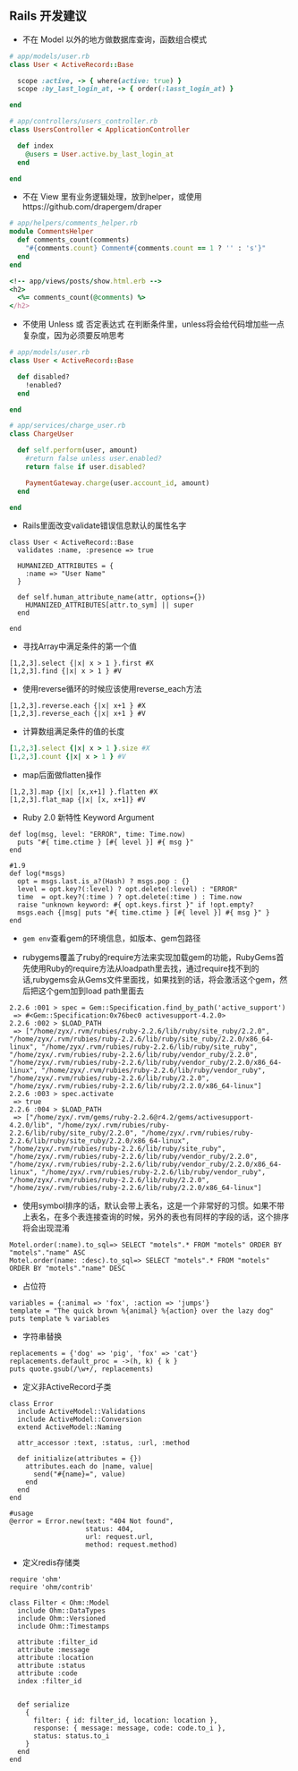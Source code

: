 ## Rails 开发建议
- 不在 Model 以外的地方做数据库查询，函数组合模式

```ruby
# app/models/user.rb
class User < ActiveRecord::Base

  scope :active, -> { where(active: true) }
  scope :by_last_login_at, -> { order(:lasst_login_at) }

end

# app/controllers/users_controller.rb
class UsersController < ApplicationController

  def index
    @users = User.active.by_last_login_at
  end

end
```

- 不在 View 里有业务逻辑处理，放到helper，或使用https://github.com/drapergem/draper

```ruby
# app/helpers/comments_helper.rb
module CommentsHelper
  def comments_count(comments)
    "#{comments.count} Comment#{comments.count == 1 ? '' : 's'}"
  end
end

<!-- app/views/posts/show.html.erb -->
<h2>
  <%= comments_count(@comments) %>
</h2>
```


- 不使用 Unless 或 否定表达式 在判断条件里，unless将会给代码增加些一点复杂度，因为必须要反响思考

```ruby
# app/models/user.rb
class User < ActiveRecord::Base

  def disabled?
    !enabled?
  end

end

# app/services/charge_user.rb
class ChargeUser

  def self.perform(user, amount)
    #return false unless user.enabled?
    return false if user.disabled?

    PaymentGateway.charge(user.account_id, amount)
  end

end
```


- Rails里面改变validate错误信息默认的属性名字

```
class User < ActiveRecord::Base
  validates :name, :presence => true

  HUMANIZED_ATTRIBUTES = {
    :name => "User Name"
  }

  def self.human_attribute_name(attr, options={})
    HUMANIZED_ATTRIBUTES[attr.to_sym] || super
  end

end
```


- 寻找Array中满足条件的第一个值

```
[1,2,3].select {|x| x > 1 }.first #X
[1,2,3].find {|x| x > 1 } #V
```

- 使用reverse循环的时候应该使用reverse_each方法

```
[1,2,3].reverse.each {|x| x+1 } #X
[1,2,3].reverse_each {|x| x+1 } #V
```

- 计算数组满足条件的值的长度

```ruby
[1,2,3].select {|x| x > 1 }.size #X
[1,2,3].count {|x| x > 1 } #V
```

- map后面做flatten操作

```
[1,2,3].map {|x| [x,x+1] }.flatten #X
[1,2,3].flat_map {|x| [x, x+1]} #V
```


- Ruby 2.0 新特性 Keyword Argument

```
def log(msg, level: "ERROR", time: Time.now)
  puts "#{ time.ctime } [#{ level }] #{ msg }"
end

#1.9
def log(*msgs)
  opt = msgs.last.is_a?(Hash) ? msgs.pop : {}
  level = opt.key?(:level) ? opt.delete(:level) : "ERROR"
  time  = opt.key?(:time ) ? opt.delete(:time ) : Time.now
  raise "unknown keyword: #{ opt.keys.first }" if !opt.empty?
  msgs.each {|msg| puts "#{ time.ctime } [#{ level }] #{ msg }" }
end
```


- `gem env`查看gem的环境信息，如版本、gem包路径

- rubygems覆盖了ruby的require方法来实现加载gem的功能，RubyGems首先使用Ruby的require方法从loadpath里去找，通过require找不到的话,rubygems会从Gems文件里面找，如果找到的话，将会激活这个gem，然后把这个gem加到load path里面去

```
2.2.6 :001 > spec = Gem::Specification.find_by_path('active_support')
 => #<Gem::Specification:0x76bec0 activesupport-4.2.0>
2.2.6 :002 > $LOAD_PATH
 => ["/home/zyx/.rvm/rubies/ruby-2.2.6/lib/ruby/site_ruby/2.2.0", "/home/zyx/.rvm/rubies/ruby-2.2.6/lib/ruby/site_ruby/2.2.0/x86_64-linux", "/home/zyx/.rvm/rubies/ruby-2.2.6/lib/ruby/site_ruby", "/home/zyx/.rvm/rubies/ruby-2.2.6/lib/ruby/vendor_ruby/2.2.0", "/home/zyx/.rvm/rubies/ruby-2.2.6/lib/ruby/vendor_ruby/2.2.0/x86_64-linux", "/home/zyx/.rvm/rubies/ruby-2.2.6/lib/ruby/vendor_ruby", "/home/zyx/.rvm/rubies/ruby-2.2.6/lib/ruby/2.2.0", "/home/zyx/.rvm/rubies/ruby-2.2.6/lib/ruby/2.2.0/x86_64-linux"]
2.2.6 :003 > spec.activate
 => true
2.2.6 :004 > $LOAD_PATH
 => ["/home/zyx/.rvm/gems/ruby-2.2.6@r4.2/gems/activesupport-4.2.0/lib", "/home/zyx/.rvm/rubies/ruby-2.2.6/lib/ruby/site_ruby/2.2.0", "/home/zyx/.rvm/rubies/ruby-2.2.6/lib/ruby/site_ruby/2.2.0/x86_64-linux", "/home/zyx/.rvm/rubies/ruby-2.2.6/lib/ruby/site_ruby", "/home/zyx/.rvm/rubies/ruby-2.2.6/lib/ruby/vendor_ruby/2.2.0", "/home/zyx/.rvm/rubies/ruby-2.2.6/lib/ruby/vendor_ruby/2.2.0/x86_64-linux", "/home/zyx/.rvm/rubies/ruby-2.2.6/lib/ruby/vendor_ruby", "/home/zyx/.rvm/rubies/ruby-2.2.6/lib/ruby/2.2.0", "/home/zyx/.rvm/rubies/ruby-2.2.6/lib/ruby/2.2.0/x86_64-linux"]

```

- 使用symbol排序的话，默认会带上表名，这是一个非常好的习惯。如果不带上表名，在多个表连接查询的时候，另外的表也有同样的字段的话，这个排序将会出现混淆

```
Motel.order(:name).to_sql=> SELECT "motels".* FROM "motels" ORDER BY "motels"."name" ASC
Motel.order(name: :desc).to_sql=> SELECT "motels".* FROM "motels" ORDER BY "motels"."name" DESC
```

- 占位符

```
variables = {:animal => 'fox', :action => 'jumps'}
template = "The quick brown %{animal} %{action} over the lazy dog"
puts template % variables
```

- 字符串替换

```
replacements = {'dog' => 'pig', 'fox' => 'cat'}
replacements.default_proc = ->(h, k) { k }
puts quote.gsub(/\w+/, replacements)
```

- 定义非ActiveRecord子类

```
class Error
  include ActiveModel::Validations
  include ActiveModel::Conversion
  extend ActiveModel::Naming

  attr_accessor :text, :status, :url, :method

  def initialize(attributes = {})
    attributes.each do |name, value|
      send("#{name}=", value)
    end
  end
end

#usage
@error = Error.new(text: "404 Not found",
                   status: 404,
                   url: request.url,
                   method: request.method)
```

- 定义redis存储类

```
require 'ohm'
require 'ohm/contrib'

class Filter < Ohm::Model
  include Ohm::DataTypes
  include Ohm::Versioned
  include Ohm::Timestamps

  attribute :filter_id
  attribute :message
  attribute :location
  attribute :status
  attribute :code
  index :filter_id


  def serialize
    {
      filter: { id: filter_id, location: location },
      response: { message: message, code: code.to_i },
      status: status.to_i
    }
  end
end
```



